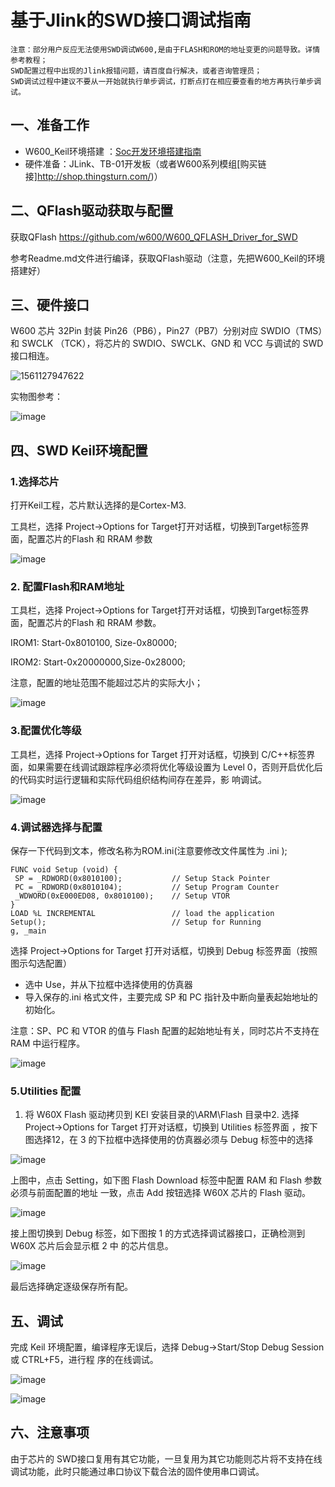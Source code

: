 # 基于Jlink的SWD接口调试指南

    注意：部分用户反应无法使用SWD调试W600,是由于FLASH和ROM的地址变更的问题导致。详情参考教程；
    SWD配置过程中出现的Jlink报错问题，请百度自行解决，或者咨询管理员；
    SWD调试过程中建议不要从一开始就执行单步调试，打断点打在相应要查看的地方再执行单步调试。

## 一、准备工作

-   W600\_Keil环境搭建 ：[Soc开发环境搭建指南](../app/ide.md)
-   硬件准备：JLink、TB-01开发板（或者W600系列模组[购买链接]http://shop.thingsturn.com/)）

## 二、QFlash驱动获取与配置

获取QFlash <https://github.com/w600/W600_QFLASH_Driver_for_SWD>

参考Readme.md文件进行编译，获取QFlash驱动（注意，先把W600\_Keil的环境搭建好）

## 三、硬件接口

W600 芯片 32Pin 封装 Pin26（PB6），Pin27（PB7）分别对应 SWDIO（TMS）和
SWCLK （TCK），将芯片的 SWDIO、SWCLK、GND 和 VCC 与调试的 SWD 接口相连。

![1561127947622](../.assets/app/swd/1561127947622.png)

实物图参考：

![image](../.assets/app/swd/20190115092959.jpg)

## 四、SWD Keil环境配置

### 1.选择芯片

打开Keil工程，芯片默认选择的是Cortex-M3.

工具栏，选择 Project-\>Options for
Target打开对话框，切换到Target标签界面，配置芯片的Flash 和 RRAM 参数

![image](../.assets/app/swd/1547487953678.png)

### 2. 配置Flash和RAM地址

工具栏，选择 Project-\>Options for
Target打开对话框，切换到Target标签界面，配置芯片的Flash 和 RRAM 参数。

IROM1: Start-0x8010100, Size-0x80000;

IROM2: Start-0x20000000,Size-0x28000;

注意，配置的地址范围不能超过芯片的实际大小；

![image](../.assets/app/swd/1547488179660.png)

### 3.配置优化等级

工具栏，选择 Project-\>Options for Target 打开对话框，切换到
C/C++标签界面，如果需要在线调试跟踪程序必须将优化等级设置为 Level
0，否则开启优化后的代码实时运行逻辑和实际代码组织结构间存在差异，影
响调试。

![image](../.assets/app/swd/1547488404924.png)

### 4.调试器选择与配置

保存一下代码到文本，修改名称为ROM.ini(注意要修改文件属性为 .ini );

    FUNC void Setup (void) {
     SP = _RDWORD(0x8010100);           // Setup Stack Pointer
     PC = _RDWORD(0x8010104);           // Setup Program Counter
     _WDWORD(0xE000ED08, 0x8010100);    // Setup VTOR
    }
    LOAD %L INCREMENTAL                 // load the application
    Setup();                            // Setup for Running
    g, _main

选择 Project-\>Options for Target 打开对话框，切换到 Debug
标签界面（按照图示勾选配置）

-   选中 Use，并从下拉框中选择使用的仿真器
-   导入保存的.ini 格式文件，主要完成 SP 和 PC
    指针及中断向量表起始地址的初始化。

注意：SP、PC 和 VTOR 的值与 Flash 配置的起始地址有关，同时芯片不支持在
RAM 中运行程序。

![image](../.assets/app/swd/1547488893575.png)

### 5.Utilities 配置

1.  将 W60X Flash 驱动拷贝到 KEI 安装目录的\\ARM\\Flash 目录中2. 选择
    Project-\>Options for Target 打开对话框，切换到 Utilities 标签界面
    ，按下图选择12，在 3 的下拉框中选择使用的仿真器必须与 Debug
    标签中的选择

![image](../.assets/app/swd/1547516288023.png)

上图中，点击 Setting，如下图 Flash Download 标签中配置 RAM 和 Flash
参数必须与前面配置的地址 一致，点击 Add 按钮选择 W60X 芯片的 Flash
驱动。

![image](../.assets/app/swd/1547516488553.png)

接上图切换到 Debug 标签，如下图按 1 的方式选择调试器接口，正确检测到
W60X 芯片后会显示框 2 中 的芯片信息。

![image](../.assets/app/swd/1547516665930.png)

最后选择确定逐级保存所有配。

## 五、调试

完成 Keil 环境配置，编译程序无误后，选择 Debug-\>Start/Stop Debug
Session 或 CTRL+F5，进行程 序的在线调试。

![image](../.assets/app/swd/1547516753228.png)

![image](../.assets/app/swd/1547516841570.png)

## 六、注意事项

由于芯片的 SWD接口复用有其它功能，一旦复用为其它功能则芯片将不支持在线调试功能，此时只能通过串口协议下载合法的固件使用串口调试。
